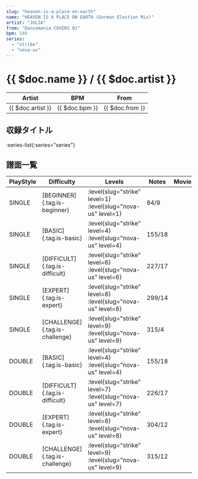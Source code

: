 ```yaml
---
slug: "heaven-is-a-place-on-earth"
name: "HEAVEN IS A PLACE ON EARTH (German Election Mix)"
artist: "JULIA"
from: "Dancemania COVERS 01"
bpm: 140
series:
  - "strike"
  - "nova-us"
---
```


# {{ $doc.name }} / {{ $doc.artist }}

|Artist|BPM|From|
|------|---|----|
|{{ $doc.artist }}|{{ $doc.bpm }}|{{ $doc.from }}|

## 収録タイトル

:series-list{:series="series"}

## 譜面一覧

|PlayStyle|Difficulty|Levels|Notes|Movie|
|---------|----------|------|-----|-----|
|SINGLE|[BEGINNER]{.tag.is-beginner}|<div class="field is-grouped is-grouped-multiline"> :level{slug="strike" level=1} :level{slug="nova-us" level=1}</div>|84/9||
|SINGLE|[BASIC]{.tag.is-basic}|<div class="field is-grouped is-grouped-multiline"> :level{slug="strike" level=4} :level{slug="nova-us" level=4}</div>|155/18||
|SINGLE|[DIFFICULT]{.tag.is-difficult}|<div class="field is-grouped is-grouped-multiline"> :level{slug="strike" level=6} :level{slug="nova-us" level=6}</div>|227/17||
|SINGLE|[EXPERT]{.tag.is-expert}|<div class="field is-grouped is-grouped-multiline"> :level{slug="strike" level=8} :level{slug="nova-us" level=8}</div>|299/14||
|SINGLE|[CHALLENGE]{.tag.is-challenge}|<div class="field is-grouped is-grouped-multiline"> :level{slug="strike" level=9} :level{slug="nova-us" level=9}</div>|315/4||
|DOUBLE|[BASIC]{.tag.is-basic}|<div class="field is-grouped is-grouped-multiline"> :level{slug="strike" level=4} :level{slug="nova-us" level=4}</div>|155/18||
|DOUBLE|[DIFFICULT]{.tag.is-difficult}|<div class="field is-grouped is-grouped-multiline"> :level{slug="strike" level=7} :level{slug="nova-us" level=7}</div>|226/17||
|DOUBLE|[EXPERT]{.tag.is-expert}|<div class="field is-grouped is-grouped-multiline"> :level{slug="strike" level=8} :level{slug="nova-us" level=8}</div>|304/12||
|DOUBLE|[CHALLENGE]{.tag.is-challenge}|<div class="field is-grouped is-grouped-multiline"> :level{slug="strike" level=9} :level{slug="nova-us" level=9}</div>|315/12||
